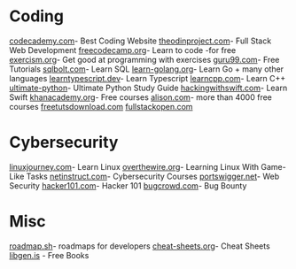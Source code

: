 # Coding

[codecademy.com](https://www.codecademy.com)- Best Coding Website
[theodinproject.com](https://www.theodinproject.com/)- Full Stack Web Development
[freecodecamp.org](https://www.freecodecamp.org/)- Learn to code -for free
[exercism.org](https://exercism.org/)- Get good at programming with exercises
[guru99.com](https://www.guru99.com/)- Free Tutorials
[sqlbolt.com](https://sqlbolt.com/)- Learn SQL
[learn-golang.org](https://www.learn-golang.org/)- Learn Go + many other languages
[learntypescript.dev](https://learntypescript.dev/)- Learn Typescript
[learncpp.com](https://www.learncpp.com/)- Learn C++
[ultimate-python](https://github.com/huangsam/ultimate-python)- Ultimate Python Study Guide
[hackingwithswift.com](https://www.hackingwithswift.com/100/swiftui)- Learn Swift
[khanacademy.org](https://www.khanacademy.org/)- Free courses
[alison.com](https://alison.com/)- more than 4000 free courses
[freetutsdownload.com](https://freetutsdownload.com/)
[fullstackopen.com](https://fullstackopen.com/en/)

# Cybersecurity
[linuxjourney.com](https://linuxjourney.com/)- Learn Linux
[overthewire.org](https://overthewire.org/wargames/)- Learning Linux With Game-Like Tasks
[netinstruct.com](https://netinstruct.com/courses)- Cybersecurity Courses
[portswigger.net](https://portswigger.net/web-security)- Web Security
[hacker101.com](https://www.hacker101.com/)- Hacker 101
[bugcrowd.com](https://www.bugcrowd.com/hackers/bugcrowd-university/)- Bug Bounty

# Misc
[roadmap.sh](https://roadmap.sh/)- roadmaps for developers
[cheat-sheets.org](https://cheat-sheets.org/)- Cheat Sheets
[libgen.is](https://libgen.is/) - Free Books

